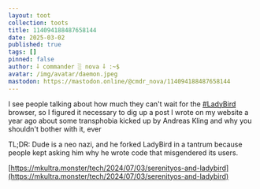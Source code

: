 ```yaml
---
layout: toot
collection: toots
title: 114094188487658144
date: 2025-03-02
published: true
tags: []
pinned: false
author: ⸸ commander ░ nova ⸸ :~$
avatar: /img/avatar/daemon.jpeg
mastodon: https://mastodon.online/@cmdr_nova/114094188487658144
---
```


I see people talking about how much they can't wait for the [#LadyBird](https://mastodon.online/tags/LadyBird) browser, so I figured it necessary to dig up a post I wrote on my website a year ago about some transphobia kicked up by Andreas Kling and why you shouldn't bother with it, ever

TL;DR: Dude is a neo nazi, and he forked LadyBird in a tantrum because people kept asking him why he wrote code that misgendered its users.

[https://mkultra.monster/tech/2024/07/03/serenityos-and-ladybird](https://mkultra.monster/tech/2024/07/03/serenityos-and-ladybird)
